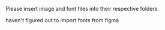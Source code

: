 
Please insert image and font files into their respective folders.

haven't figured out to import fonts from figma